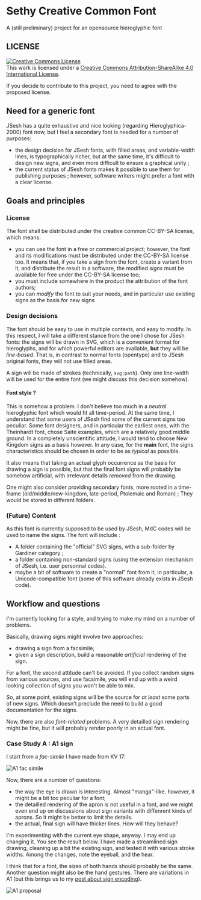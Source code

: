 # Sethy Creative Common Font
A (still preliminary) project for an opensource hieroglyphic font

## LICENSE

<a rel="license" href="http://creativecommons.org/licenses/by-sa/4.0/"><img alt="Creative Commons License" style="border-width:0" src="https://i.creativecommons.org/l/by-sa/4.0/88x31.png" /></a><br />This work is licensed under a <a rel="license" href="http://creativecommons.org/licenses/by-sa/4.0/">Creative Commons Attribution-ShareAlike 4.0 International License</a>.

If you decide to contribute to this project, you need to agree with the proposed license.

## Need for a generic font

JSesh has a quite exhaustive and nice looking (regarding Hieroglyphica-2000) font now, but I feel a secondary font is needed for a number of purposes:

- the design decision for JSesh fonts, with filled areas, and variable-width lines, is typographically richer, but at the same time, it's difficult to design new signs, and even more difficult to ensure a graphical unity ;
- the current status of JSesh fonts makes it possible to use them for publishing purposes ; however, software writers might prefer a font with a clear license.

## Goals and principles

### License

The font shall be distributed under the creative common CC-BY-SA license, which means:

- you can use the font in a free or commercial project; however, the font and its modifications must be distributed under the CC-BY-SA license too. It means that, if you take a sign from the font, create a variant from it, and distribute the result in a software, the modified *signs* must be available for free under the CC-BY-SA license too;
- you must include somewhere in the product the attribution of the font authors;
- you can *modify* the font to suit your needs, and in particular use existing signs as the basis for new signs

### Design decisions

The font should be easy to use in multiple contexts, and easy to modify. In this respect, I will take a different stance from the one I chose for JSesh fonts: the signs will be drawn in SVG, which is a convenient format for hieroglyphs, and for which powerful editors are available, **but** they will be *line-based*. That is, in contrast to normal fonts (opentype) and to JSesh original fonts, they will not use filled areas. 

A sign will be made of strokes (technically, `svg:path`). Only one line-width will be used for the entire font (we might discuss this decision somehow).

#### Font style ?

This is somehow a problem. I don't believe too much in a *neutral* hieroglyphic font which would fit all time-period. At the same time, I understand that some users of JSesh find some of the current signs too peculiar. Some font designers, and in particular the earliest ones, with the Theinhardt font, chose Saite examples, which are a relatively good middle ground. In a completely unscientific attitude, I would tend to choose New Kingdom signs as a basis however. In any case, for the **main** font, the signs characteristics should be chosen in order to be as *typical* as possible.

It also means that taking an actual glyph occurrence as the basis for drawing a sign is possible, but that the final font signs will probably be somehow artificial, with irrelevant details *removed* from the drawing.

One might also consider providing secondary fonts, more rooted in a time-frame (old/middle/new-kingdom, late-period, Ptolemaic and Roman) ;
They would be stored in different folders.


### (Future) Content

As this font is currently supposed to be used by JSesh, MdC codes will be used to name the signs. The font will include :

- A folder containing the "official" SVG signs, with a sub-folder by Gardiner category ;
- a folder containing non-standard signs (using the extension mechanism of JSesh, i.e. user personnal codes).
- maybe a bit of software to create a "normal" font from it, in particular, a Unicode-compatible font (some of this software already exists in JSesh code).


## Workflow and questions

I'm currently looking for a style, and trying to make my mind on a number of problems.

Basically, drawing signs might involve two approaches:

- drawing a sign from a facsimile;
- given a sign description, build a reasonable *artificial* rendering of the sign.

For a font, the second attitude can't be avoided. If you collect random signs from various sources, and use facsimile, you will end up with a weird looking collection of signs you won't be able to mix.

So, at some point, existing signs will be the source for *at least* some parts of new signs. Which doesn't preclude the need to build a good documentation for the signs.

Now, there are also *font-related* problems. A very detailled sign rendering might be fine, but it will probably render poorly in an actual font.

### Case Study A : A1 sign

I start from a *fac-simile* I have made from KV 17:

![A1 fac simile](https://raw.githubusercontent.com/rosmord/sethy_font_project/main/facsimile/kv17/rosmorduc_1/A1_KV17_Room%20J%20EW.svg)

Now, there are a number of questions:

- the way the eye is drawn is interesting. Almost "manga"-like. however, it might be a bit too peculiar for a font;
- the detailled rendering of the apron is not useful in a font, and we might even end up on discussions about sign variants with diffenrent kinds of aprons. So it might be better to limit the details.
- the actual, final sign will have thicker lines. How will they behave?

I'm experimenting with the current eye shape, anyway. I may end up changing it. You see the result below. I have made a streamlined sign drawing, cleaning up a bit the existing sign, and 
tested it with various stroke widths. Among the changes, note the eyeball, and the hear.

I think that for a font, the sizes of both hands should probably be the same. Another question might also be the hand gestures. There are variations in A1 (but this brings us to my [post about sign encoding](https://jsesh.qenherkhopeshef.org/fr/news/news20201125)).

![A1 proposal](https://raw.githubusercontent.com/rosmord/sethy_font_project/main/facsimile/kv17/rosmorduc_1/A1.svg)

